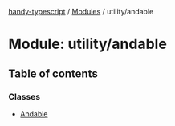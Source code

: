[handy-typescript](../README.md) / [Modules](../modules.md) / utility/andable

# Module: utility/andable

## Table of contents

### Classes

- [Andable](../classes/utility_andable.andable.md)
